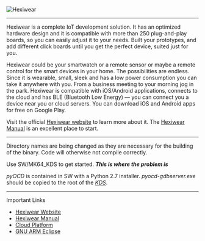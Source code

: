 ![Hexiwear](https://i.ytimg.com/vi/ouVRboD-2Ds/maxresdefault.jpg)

---

Hexiwear is a complete IoT development solution. It has an optimized hardware 
design and it is compatible with more than 250 plug-and-play boards, so you can 
easily adjust it to your needs. Built your prototypes, and add different click 
boards until you get the perfect device, suited just for you. 

Hexiwear could be your smartwatch or a remote sensor or maybe a remote control 
for the smart devices in your home. The possibilities are endless. 
Since it is wearable, small, sleek and has a low power consumption you can take 
it anywhere with you. From a business meeting to your morning jog in the park.
Hexiwear is compatible with iOS/Android applications, connects to the cloud and 
has BLE (Bluetooth Low Energy) — you can connect you a device near you or cloud 
servers. You can download iOS and Android apps for free on Google Play.

Visit the official [Hexiwear website](https://www.mikroe.com/hexiwear) to learn more 
about it. The [Hexiwear Manual](https://www.mikroe.com/blog/hexiwear-user-manual) 
is an excellent place to start. 

---

Directory names are being changed as they are necessary for the building of the binary.
Code will otherwise not compile correctly.

Use SW/MK64_KDS to get started. ___This is where the problem is___

_pyOCD_ is contained in SW with a Python 2.7 installer. _pyocd-gdbserver.exe_ should 
be copied to the root of the
[_KDS_](https://www.nxp.com/design/designs/design-studio-integrated-development-environment-ide:KDS_IDE).

---

Important Links

 * [Hexiwear Website](https://mikroe.com/hexiwear)
 * [Hexiwear Manual](https://www.mikroe.com/blog/hexiwear-user-manual)
 * [Cloud Platform](https://demo.wolkabout.com)
 * [GNU ARM Eclipse](https://osdn.net/projects/sfnet_gnuarmeclipse/downloads/Current%20Releases/3.x/ilg.gnuarmeclipse.repository-3.2.1-201701141320.zip/)
